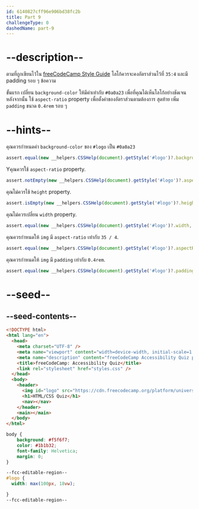 ```yaml
---
id: 6140827cff96e906bd38fc2b
title: Part 9
challengeType: 0
dashedName: part-9
---
```


# --description--

ตามที่ถูกเขียนไว้ใน [freeCodeCamp Style Guide](https://design-style-guide.freecodecamp.org/) โลโก้ควรจะคงอัตราส่วนไว้ที่ `35:4` และมี padding รอบ ๆ ข้อความ

ขั้นแรก เปลี่ยน `background-color` ให้มีค่าเท่ากับ `#0a0a23` เพื่อที่คุณได้เห็นโลโก้อย่างชัดเจน 
หลังจากนั้น ใช้ `aspect-ratio` property เพื่อตั้งค่าของอัตราส่วนตามต้องการ
สุดท้าย เพิ่ม `padding` ขนาด `0.4rem` รอบ ๆ

# --hints--

คุณควรกำหนดค่า `background-color` ของ `#logo` เป็น `#0a0a23`

```js
assert.equal(new __helpers.CSSHelp(document).getStyle('#logo')?.backgroundColor, 'rgb(10, 10, 35)');
```

Yคุณควรใช้ `aspect-ratio` property.

```js
assert.notEmpty(new __helpers.CSSHelp(document).getStyle('#logo')?.aspectRatio);
```

คุณไม่ควรใช้ `height` property.

```js
assert.isEmpty(new __helpers.CSSHelp(document).getStyle('#logo')?.height);
```

คุณไม่ควรเปลี่ยน `width` property.

```js
assert.equal(new __helpers.CSSHelp(document).getStyle('#logo')?.width, 'max(100px, 18vw)');
```

คุณควรกำหนดให้ `img` มี `aspect-ratio` เท่ากับ `35 / 4`.

```js
assert.equal(new __helpers.CSSHelp(document).getStyle('#logo')?.aspectRatio, '35 / 4');
```

คุณควรกำหนดให้ `img` มี `padding` เท่ากับ `0.4rem`.

```js
assert.equal(new __helpers.CSSHelp(document).getStyle('#logo')?.padding, '0.4rem');
```

# --seed--

## --seed-contents--

```html
<!DOCTYPE html>
<html lang="en">
  <head>
    <meta charset="UTF-8" />
    <meta name="viewport" content="width=device-width, initial-scale=1.0" />
    <meta name="description" content="freeCodeCamp Accessibility Quiz practice project" />
    <title>freeCodeCamp: Accessibility Quiz</title>
    <link rel="stylesheet" href="styles.css" />
  </head>
  <body>
    <header>
      <img id="logo" src="https://cdn.freecodecamp.org/platform/universal/fcc_primary.svg">
      <h1>HTML/CSS Quiz</h1>
      <nav></nav>
    </header>
    <main></main>
  </body>
</html>

```

```css
body {
	background: #f5f6f7;
	color: #1b1b32;
	font-family: Helvetica;
	margin: 0;
}

--fcc-editable-region--
#logo {
  width: max(100px, 18vw);

}
--fcc-editable-region--

```
